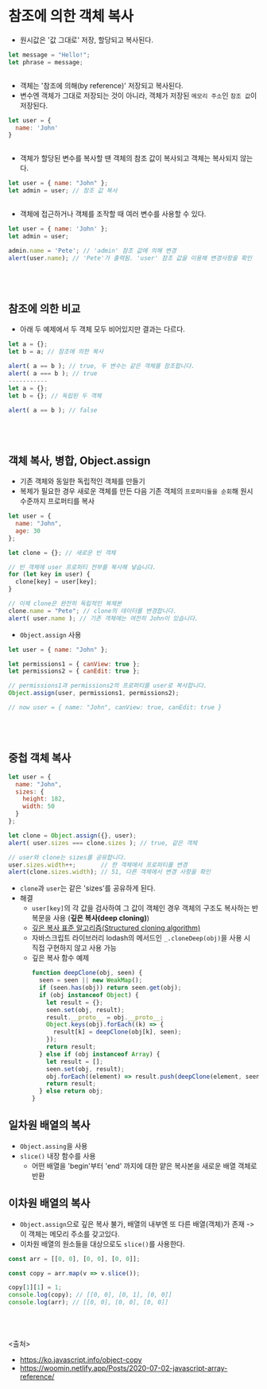# 참조에 의한 객체 복사
- 원시값은 '값 그대로' 저장, 할당되고 복사된다.
```js
let message = "Hello!";
let phrase = message;
```
<img src="" />
<br>

- 객체는 '참조에 의해(by reference)' 저장되고 복사된다.
- 변수엔 객체가 그대로 저장되는 것이 아니라, 객체가 저장된 `메모리 주소`인 `참조 값`이 저장된다.
```js
let user = {
  name: 'John'
}
```
<img src="" />

- 객체가 할당된 변수를 복사할 땐 객체의 참조 값이 복사되고 객체는 복사되지 않는다.
```js
let user = { name: "John" };
let admin = user; // 참조 값 복사
```
<img src="" />

- 객체에 접근하거나 객체를 조작할 때 여러 변수를 사용할 수 있다.
```js
let user = { name: 'John' };
let admin = user;

admin.name = 'Pete'; // 'admin' 참조 값에 의해 변경
alert(user.name); // 'Pete'가 출력됨. 'user' 참조 값을 이용해 변경사항을 확인
```
<br><br>

## 참조에 의한 비교
- 아래 두 예제에서 두 객체 모두 비어있지만 결과는 다르다.
```js
let a = {};
let b = a; // 참조에 의한 복사

alert( a == b ); // true, 두 변수는 같은 객체를 참조합니다.
alert( a === b ); // true
-----------
let a = {};
let b = {}; // 독립된 두 객체

alert( a == b ); // false
```

<br><br>

## 객체 복사, 병합, Object.assign
- 기존 객체와 동일한 독립적인 객체를 만들기
- 복제가 필요한 경우 새로운 객체를 만든 다음 기존 객체의 `프로퍼티들을 순회`해 원시 수준까지 프로퍼티를 복사
```js
let user = {
  name: "John",
  age: 30
};

let clone = {}; // 새로운 빈 객체

// 빈 객체에 user 프로퍼티 전부를 복사해 넣습니다.
for (let key in user) {
  clone[key] = user[key];
}

// 이제 clone은 완전히 독립적인 복제본
clone.name = "Pete"; // clone의 데이터를 변경합니다.
alert( user.name ); // 기존 객체에는 여전히 John이 있습니다.
```

- `Object.assign` 사용
```js
let user = { name: "John" };

let permissions1 = { canView: true };
let permissions2 = { canEdit: true };

// permissions1과 permissions2의 프로퍼티를 user로 복사합니다.
Object.assign(user, permissions1, permissions2);

// now user = { name: "John", canView: true, canEdit: true }
```
<br><br>

## 중첩 객체 복사
```js
let user = {
  name: "John",
  sizes: {
    height: 182,
    width: 50
  }
};

let clone = Object.assign({}, user);
alert( user.sizes === clone.sizes ); // true, 같은 객체

// user와 clone는 sizes를 공유합니다.
user.sizes.width++;       // 한 객체에서 프로퍼티를 변경
alert(clone.sizes.width); // 51, 다른 객체에서 변경 사항을 확인
```
- `clone`과 `user`는 같은 'sizes'를 공유하게 된다.
- 해결
  - `user[key]`의 각 값을 검사하여 그 값이 객체인 경우 객체의 구조도 복사하는 반복문을 사용 (**깊은 복사(deep cloning)**)
  - [깊은 복사 표준 알고리즘(Structured cloning algorithm)](https://html.spec.whatwg.org/multipage/structured-data.html#safe-passing-of-structured-data)
  - 자바스크립트 라이브러리 lodash의 메서드인 `_.cloneDeep(obj)`을 사용 시 직접 구현하지 않고 사용 가능
  - 깊은 복사 함수 예제
    ```js
    function deepClone(obj, seen) {
      seen = seen || new WeakMap();
      if (seen.has(obj)) return seen.get(obj);
      if (obj instanceof Object) {
        let result = {};
        seen.set(obj, result);
        result.__proto__ = obj.__proto__;
        Object.keys(obj).forEach((k) => {
          result[k] = deepClone(obj[k], seen);
        });
        return result;
      } else if (obj instanceof Array) {
        let result = [];
        seen.set(obj, result);
        obj.forEach((element) => result.push(deepClone(element, seen)));
        return result;
      } else return obj;
    }
    ```

## 일차원 배열의 복사
- `Object.assing`을 사용
- `slice()` 내장 함수를 사용
  - 어떤 배열을 'begin'부터 'end' 까지에 대한 얕은 복사본을 새로운 배열 객체로 반환


## 이차원 배열의 복사
- `Object.assign`으로 깊은 복사 불가, 배열의 내부엔 또 다른 배열(객체)가 존재 -> 이 객체는 메모리 주소를 갖고있다.
- 이차원 배열의 원소들을 대상으로도 `slice()`를 사용한다.
```js
const arr = [[0, 0], [0, 0], [0, 0]];

const copy = arr.map(v => v.slice());

copy[1][1] = 1;
console.log(copy); // [[0, 0], [0, 1], [0, 0]]
console.log(arr); // [[0, 0], [0, 0], [0, 0]]
```


<br><br><br>
<출처>
- https://ko.javascript.info/object-copy
- https://woomin.netlify.app/Posts/2020-07-02-javascript-array-reference/
